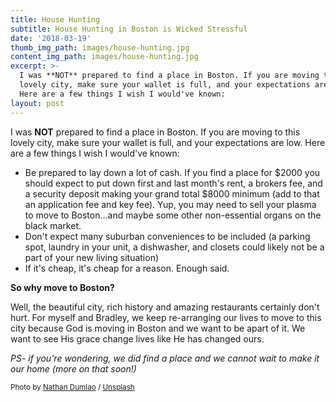 ```yaml
---
title: House Hunting
subtitle: House Hunting in Boston is Wicked Stressful
date: '2018-03-19'
thumb_img_path: images/house-hunting.jpg
content_img_path: images/house-hunting.jpg
excerpt: >-
  I was **NOT** prepared to find a place in Boston. If you are moving to this
  lovely city, make sure your wallet is full, and your expectations are low.
  Here are a few things I wish I would've known:
layout: post
---
```


I was **NOT** prepared to find a place in Boston. If you are moving to this lovely city, make sure your wallet is full, and your expectations are low. Here are a few things I wish I would've known:

* Be prepared to lay down a lot of cash. If you find a place for $2000 you should expect to put down first and last month's rent, a brokers fee, and a security deposit making your grand total $8000 minimum (add to that an application fee and key fee). Yup, you may need to sell your plasma to move to Boston...and maybe some other non-essential organs on the black market.
* Don't expect many suburban conveniences to be included (a parking spot, laundry in your unit, a dishwasher, and closets could likely not be a part of your new living situation)
* If it's cheap, it's cheap for a reason. Enough said.

**So why move to Boston?**

Well, the beautiful city, rich history and amazing restaurants certainly don't hurt. For myself and Bradley, we keep re-arranging our lives to move to this city because God is moving in Boston and we want to be apart of it. We want to see His grace change lives like He has changed ours.

*PS- if you're wondering, we did find a place and we cannot wait to make it our home (more on that soon!)*

<small>Photo by [Nathan Dumlao](https://unsplash.com/@nate_dumlao?utm_source=ghost&utm_medium=referral&utm_campaign=api-credit) / [Unsplash](https://unsplash.com/?utm_source=ghost&utm_medium=referral&utm_campaign=api-credit)</small>
